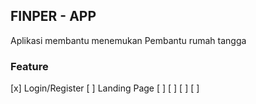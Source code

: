 ## FINPER - APP

Aplikasi membantu menemukan Pembantu rumah tangga

### Feature

[x] Login/Register
[ ] Landing Page
[ ] 
[ ] 
[ ] 
[ ] 